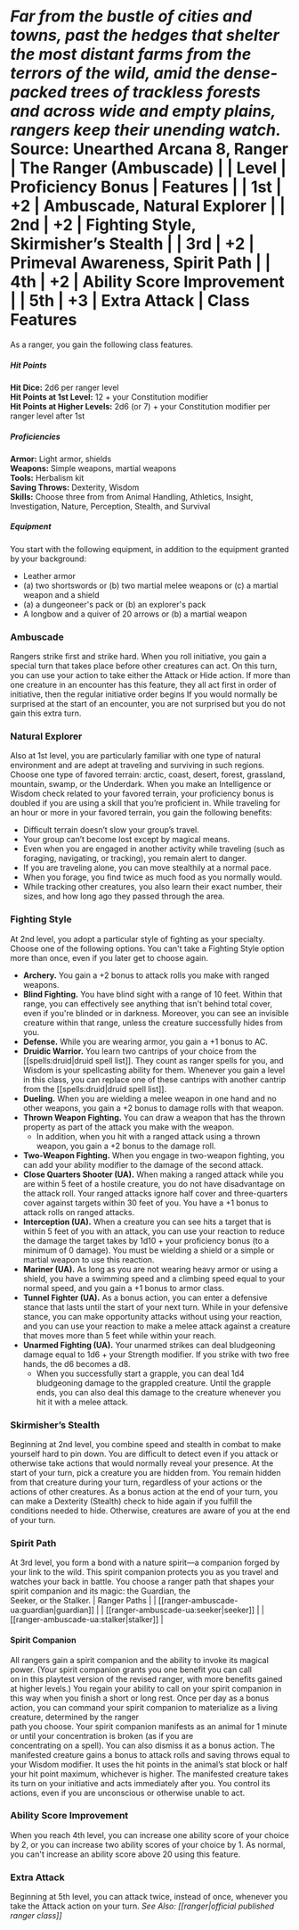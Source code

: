 ***Far from the bustle of cities and towns, past the hedges that shelter the most distant farms from the terrors of the wild, amid the dense-packed trees of trackless forests and across wide and empty plains, rangers keep their unending watch.***
Source: Unearthed Arcana 8, Ranger
| The Ranger (Ambuscade) |
| Level | Proficiency Bonus | Features |
| 1st | +2 | Ambuscade, Natural Explorer |
| 2nd | +2 | Fighting Style, Skirmisher’s Stealth |
| 3rd | +2 | Primeval Awareness, Spirit Path |
| 4th | +2 | Ability Score Improvement |
| 5th | +3 | Extra Attack |
Class Features
==============
As a ranger, you gain the following class features.
##### Hit Points
**Hit Dice:** 2d6 per ranger level  
**Hit Points at 1st Level:** 12 + your Constitution modifier  
**Hit Points at Higher Levels:** 2d6 (or 7) + your Constitution modifier per ranger level after 1st
##### Proficiencies
**Armor:** Light armor, shields  
**Weapons:** Simple weapons, martial weapons  
**Tools:** Herbalism kit  
**Saving Throws:** Dexterity, Wisdom  
**Skills:** Choose three from from Animal Handling, Athletics, Insight, Investigation, Nature, Perception, Stealth, and Survival
##### Equipment
You start with the following equipment, in addition to the equipment granted by your background:
* Leather armor
* (a) two shortswords or (b) two martial melee weapons or (c) a martial weapon and a shield
* (a) a dungeoneer's pack or (b) an explorer's pack
* A longbow and a quiver of 20 arrows or (b) a martial weapon
### Ambuscade
Rangers strike first and strike hard. When you roll initiative, you gain a special turn that takes place before other creatures can act. On this turn, you can use your action to take either the Attack or Hide action.
If more than one creature in an encounter has this feature, they all act first in order of initiative, then the regular initiative order begins
If you would normally be surprised at the start of an encounter, you are not surprised but you do not gain this extra turn.
### Natural Explorer
Also at 1st level, you are particularly familiar with one type of natural environment and are adept at traveling and surviving in such regions. Choose one type of favored terrain: arctic, coast, desert, forest, grassland, mountain, swamp, or the Underdark. When you make an Intelligence or Wisdom check related to your favored terrain, your proficiency bonus is doubled if you are using a skill that you’re proficient in.
While traveling for an hour or more in your favored terrain, you gain the following benefits:
* Difficult terrain doesn’t slow your group’s travel.
* Your group can’t become lost except by magical means.
* Even when you are engaged in another activity while traveling (such as foraging, navigating, or tracking), you remain alert to danger.
* If you are traveling alone, you can move stealthily at a normal pace.
* When you forage, you find twice as much food as you normally would.
* While tracking other creatures, you also learn their exact number, their sizes, and how long ago they passed through the area.
### Fighting Style
At 2nd level, you adopt a particular style of fighting as your specialty. Choose one of the following options. You can't take a Fighting Style option more than once, even if you later get to choose again.
* **Archery.** You gain a +2 bonus to attack rolls you make with ranged weapons.
* **Blind Fighting.** You have blind sight with a range of 10 feet. Within that range, you can effectively see anything that isn't behind total cover, even if you're blinded or in darkness. Moreover, you can see an invisible creature within that range, unless the creature successfully hides from you.
* **Defense.** While you are wearing armor, you gain a +1 bonus to AC.
* **Druidic Warrior.** You learn two cantrips of your choice from the [[spells:druid|druid spell list]]. They count as ranger spells for you, and Wisdom is your spellcasting ability for them. Whenever you gain a level in this class, you can replace one of these cantrips with another cantrip from the [[spells:druid|druid spell list]].
* **Dueling.** When you are wielding a melee weapon in one hand and no other weapons, you gain a +2 bonus to damage rolls with that weapon.
* **Thrown Weapon Fighting.** You can draw a weapon that has the thrown property as part of the attack you make with the weapon.
	+ In addition, when you hit with a ranged attack using a thrown weapon, you gain a +2 bonus to the damage roll.
* **Two-Weapon Fighting.** When you engage in two-weapon fighting, you can add your ability modifier to the damage of the second attack.
* **Close Quarters Shooter (UA).** When making a ranged attack while you are within 5 feet of a hostile creature, you do not have disadvantage on the attack roll. Your ranged attacks ignore half cover and three-quarters cover against targets within 30 feet of you. You have a +1 bonus to attack rolls on ranged attacks.
* **Interception (UA).** When a creature you can see hits a target that is within 5 feet of you with an attack, you can use your reaction to reduce the damage the target takes by 1d10 + your proficiency bonus (to a minimum of 0 damage). You must be wielding a shield or a simple or martial weapon to use this reaction.
* **Mariner (UA).** As long as you are not wearing heavy armor or using a shield, you have a swimming speed and a climbing speed equal to your normal speed, and you gain a +1 bonus to armor class.
* **Tunnel Fighter (UA).** As a bonus action, you can enter a defensive stance that lasts until the start of your next turn. While in your defensive stance, you can make opportunity attacks without using your reaction, and you can use your reaction to make a melee attack against a creature that moves more than 5 feet while within your reach.
* **Unarmed Fighting (UA).** Your unarmed strikes can deal bludgeoning damage equal to 1d6 + your Strength modifier. If you strike with two free hands, the d6 becomes a d8.
	+ When you successfully start a grapple, you can deal 1d4 bludgeoning damage to the grappled creature. Until the grapple ends, you can also deal this damage to the creature whenever you hit it with a melee attack.
### Skirmisher’s Stealth
Beginning at 2nd level, you combine speed and stealth in combat to make yourself hard to pin down. You are difficult to detect even if you attack or otherwise take actions that would normally reveal your presence.
At the start of your turn, pick a creature you are hidden from. You remain hidden from that creature during your turn, regardless of your actions or the actions of other creatures. As a bonus action at the end of your turn, you can make a Dexterity (Stealth) check to hide again if you fulfill the conditions needed to hide. Otherwise, creatures are aware of you at the end of your turn.
### Spirit Path
At 3rd level, you form a bond with a nature spirit—a companion forged by your link to the wild. This spirit companion protects you as you travel and watches your back in battle. You choose a ranger path that shapes your spirit companion and its magic: the Guardian, the  
Seeker, or the Stalker.
| Ranger Paths |
| [[ranger-ambuscade-ua:guardian|guardian]] |
| [[ranger-ambuscade-ua:seeker|seeker]] |
| [[ranger-ambuscade-ua:stalker|stalker]] |
#### Spirit Companion
All rangers gain a spirit companion and the ability to invoke its magical power. (Your spirit companion grants you one benefit you can call  
on in this playtest version of the revised ranger, with more benefits gained at higher levels.) You regain your ability to call on your spirit companion in this way when you finish a short or long rest.
Once per day as a bonus action, you can command your spirit companion to materialize as a living creature, determined by the ranger  
path you choose. Your spirit companion manifests as an animal for 1 minute or until your concentration is broken (as if you are  
concentrating on a spell). You can also dismiss it as a bonus action.
The manifested creature gains a bonus to attack rolls and saving throws equal to your Wisdom modifier. It uses the hit points in the animal’s stat block or half your hit point maximum, whichever is higher.
The manifested creature takes its turn on your initiative and acts immediately after you. You control its actions, even if you are unconscious or otherwise unable to act.
### Ability Score Improvement
When you reach 4th level, you can increase one ability score of your choice by 2, or you can increase two ability scores of your choice by 1. As normal, you can't increase an ability score above 20 using this feature.
### Extra Attack
Beginning at 5th level, you can attack twice, instead of once, whenever you take the Attack action on your turn.
*See Also: [[ranger|official published ranger class]]*